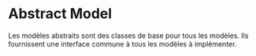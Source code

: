 # Abstract Model


Les modèles abstraits sont des classes de base pour tous les modèles. Ils fournissent une interface commune à tous les modèles à implémenter.
